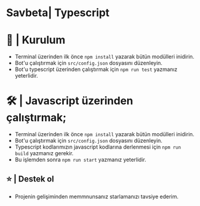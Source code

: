 # Savbeta| Typescript

# 🔨 | Kurulum

- Terminal üzerinden ilk önce `npm install` yazarak bütün modülleri inidirin.
- Bot'u çalıştırmak için `src/config.json` dosyasını düzenleyin.
- Bot'u typescript üzerinden çalıştırmak için `npm run test` yazmanız yeterlidir.

# 🛠 | Javascript üzerinden çalıştırmak;
- Terminal üzerinden ilk önce `npm install` yazarak bütün modülleri inidirin.
- Bot'u çalıştırmak için `src/config.json` dosyasını düzenleyin.
- Typescript kodlarımızın javascript kodlarına derlenmesi için `npm run build` yazmanız gerekir.
- Bu işlemden sonra `npm run start` yazmanız yeterlidir.

## ⭐ | Destek ol

- Projenin gelişiminden memmnunsanız starlamanızı tavsiye ederim.


